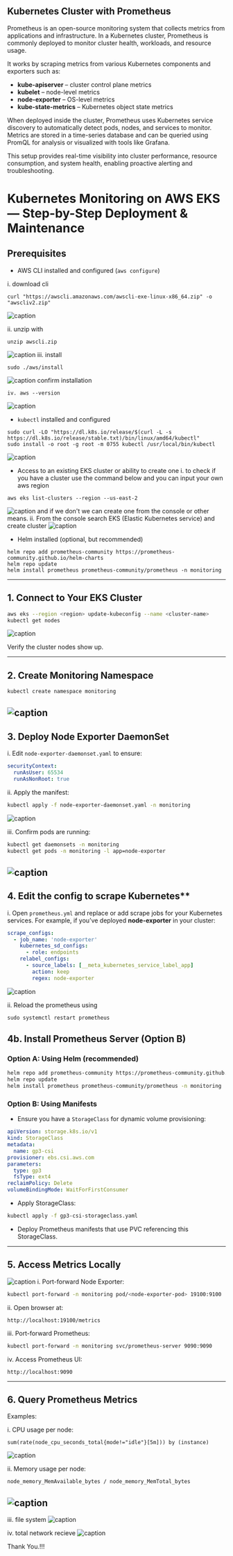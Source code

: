 ## Kubernetes Cluster with Prometheus
Prometheus is an open-source monitoring system that collects metrics from applications and infrastructure. In a Kubernetes cluster, Prometheus is commonly deployed to monitor cluster health, workloads, and resource usage.

It works by scraping metrics from various Kubernetes components and exporters such as:

* **kube-apiserver** – cluster control plane metrics
* **kubelet** – node-level metrics
* **node-exporter** – OS-level metrics
* **kube-state-metrics** – Kubernetes object state metrics

When deployed inside the cluster, Prometheus uses Kubernetes service discovery to automatically detect pods, nodes, and services to monitor. Metrics are stored in a time-series database and can be queried using PromQL for analysis or visualized with tools like Grafana.

This setup provides real-time visibility into cluster performance, resource consumption, and system health, enabling proactive alerting and troubleshooting.



# Kubernetes Monitoring on AWS EKS — Step-by-Step Deployment & Maintenance

## Prerequisites

* AWS CLI installed and configured (`aws configure`)

i. download cli
```
curl "https://awscli.amazonaws.com/awscli-exe-linux-x86_64.zip" -o "awscliv2.zip"
```
![caption](/img/5.install-cli.jpg)

ii. unzip with
```
unzip awscli.zip
```
![caption](/img/6.unzip-aws-cli.jpg)
iii. install
```
sudo ./aws/install
```
![caption](/img/7.aws-install.jpg)
confirm installation
```
iv. aws --version
```
![caption](/img/8.aws-cli-version.jpg)

* `kubectl` installed and configured
```
sudo curl -LO "https://dl.k8s.io/release/$(curl -L -s https://dl.k8s.io/release/stable.txt)/bin/linux/amd64/kubectl"
sudo install -o root -g root -m 0755 kubectl /usr/local/bin/kubectl

```

![caption](/img/10.install-kubernetes.jpg)

* Access to an existing EKS cluster or ability to create one
i. to check if you have a cluster use the command below and you can input your own aws region
```
aws eks list-clusters --region --us-east-2
```
![caption](/img/11.check-my-cluster.jpg)
and if we don't we can create one from the console or other means. 
ii. From the console search EKS (Elastic Kubernetes service) and create cluster
![caption](/img/12.configure-cluster.jpg)

* Helm installed (optional, but recommended)
```
helm repo add prometheus-community https://prometheus-community.github.io/helm-charts
helm repo update
helm install prometheus prometheus-community/prometheus -n monitoring
```

---

## 1. Connect to Your EKS Cluster

```bash
aws eks --region <region> update-kubeconfig --name <cluster-name>
kubectl get nodes
```
![caption](/img/16.cluster-now-active.jpg)

Verify the cluster nodes show up.

---

## 2. Create Monitoring Namespace

```bash
kubectl create namespace monitoring
```
![caption](/img/19.create-monitoring.jpg)
---

## 3. Deploy Node Exporter DaemonSet
i. Edit `node-exporter-daemonset.yaml` to ensure:

```yaml
securityContext:
  runAsUser: 65534
  runAsNonRoot: true
```

ii. Apply the manifest:

```bash
kubectl apply -f node-exporter-daemonset.yaml -n monitoring
```

![caption](/img/20.run-kubectl-daemon.jpg)

iii. Confirm pods are running:

```bash
kubectl get daemonsets -n monitoring
kubectl get pods -n monitoring -l app=node-exporter
```
![caption](/img/25.get-pod-monitor.jpg)
---



## 4. Edit the config to scrape Kubernetes**

i. Open `prometheus.yml` and replace or add scrape jobs for your Kubernetes services.
For example, if you’ve deployed **node-exporter** in your cluster:

```yaml
scrape_configs:
  - job_name: 'node-exporter'
    kubernetes_sd_configs:
      - role: endpoints
    relabel_configs:
      - source_labels: [__meta_kubernetes_service_label_app]
        action: keep
        regex: node-exporter

```
![caption](/img/47.sudo-nano-kubectl.jpg)

ii. Reload the prometheus
using
```
sudo systemctl restart prometheus
```


## 4b. Install Prometheus Server (Option B)

### Option A: Using Helm (recommended)

```bash
helm repo add prometheus-community https://prometheus-community.github.io/helm-charts
helm repo update
helm install prometheus prometheus-community/prometheus -n monitoring
```

### Option B: Using Manifests

* Ensure you have a `StorageClass` for dynamic volume provisioning:

```yaml
apiVersion: storage.k8s.io/v1
kind: StorageClass
metadata:
  name: gp3-csi
provisioner: ebs.csi.aws.com
parameters:
  type: gp3
  fsType: ext4
reclaimPolicy: Delete
volumeBindingMode: WaitForFirstConsumer
```

* Apply StorageClass:

```bash
kubectl apply -f gp3-csi-storageclass.yaml
```

* Deploy Prometheus manifests that use PVC referencing this StorageClass.

---


## 5. Access Metrics Locally

![caption](/img/30.run-kubectl.jpg)
i. Port-forward Node Exporter:

```bash
kubectl port-forward -n monitoring pod/<node-exporter-pod> 19100:9100
```

ii. Open browser at:

```
http://localhost:19100/metrics
```

iii. Port-forward Prometheus:

```bash
kubectl port-forward -n monitoring svc/prometheus-server 9090:9090
```

iv. Access Prometheus UI:

```
http://localhost:9090
```

---

## 6. Query Prometheus Metrics

Examples:

i. CPU usage per node:

```promql
sum(rate(node_cpu_seconds_total{mode!="idle"}[5m])) by (instance)
```
![caption](/img/48.rate-cpu.jpg)

ii. Memory usage per node:

```promql
node_memory_MemAvailable_bytes / node_memory_MemTotal_bytes
```
![caption](/img/40.memory-bytes.jpg)
---
iii. file system
![caption](/img/41.node-file.jpg)


iv. total network recieve
![caption](/img/42.node-network.jpg)

Thank You.!!!
